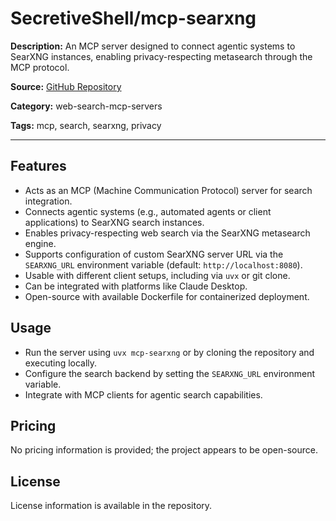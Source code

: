 # SecretiveShell/mcp-searxng

**Description:**
An MCP server designed to connect agentic systems to SearXNG instances, enabling privacy-respecting metasearch through the MCP protocol.

**Source:** [GitHub Repository](https://github.com/SecretiveShell/MCP-searxng)

**Category:** web-search-mcp-servers

**Tags:** mcp, search, searxng, privacy

---

## Features
- Acts as an MCP (Machine Communication Protocol) server for search integration.
- Connects agentic systems (e.g., automated agents or client applications) to SearXNG search instances.
- Enables privacy-respecting web search via the SearXNG metasearch engine.
- Supports configuration of custom SearXNG server URL via the `SEARXNG_URL` environment variable (default: `http://localhost:8080`).
- Usable with different client setups, including via `uvx` or git clone.
- Can be integrated with platforms like Claude Desktop.
- Open-source with available Dockerfile for containerized deployment.

## Usage
- Run the server using `uvx mcp-searxng` or by cloning the repository and executing locally.
- Configure the search backend by setting the `SEARXNG_URL` environment variable.
- Integrate with MCP clients for agentic search capabilities.

## Pricing
No pricing information is provided; the project appears to be open-source.

## License
License information is available in the repository.